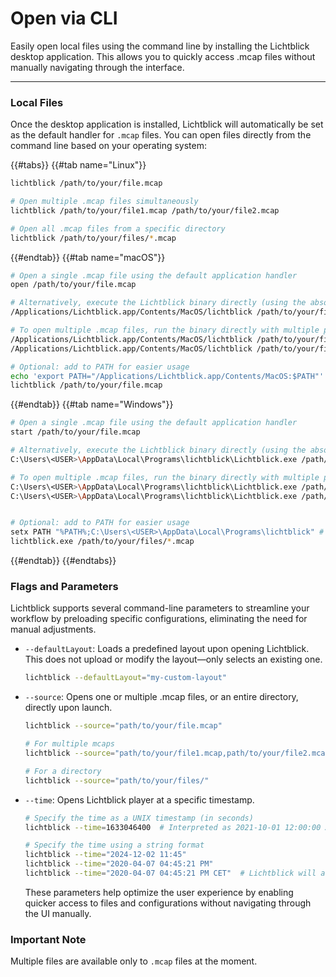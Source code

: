 # Open via CLI

Easily open local files using the command line by installing the Lichtblick desktop application. This allows you to quickly access .mcap files without manually navigating through the interface.

---

### Local Files

Once the desktop application is installed, Lichtblick will automatically be set as the default handler for `.mcap` files. You can open files directly from the command line based on your operating system:

{{#tabs}}
{{#tab name="Linux"}}

```sh
lichtblick /path/to/your/file.mcap

# Open multiple .mcap files simultaneously
lichtblick /path/to/your/file1.mcap /path/to/your/file2.mcap

# Open all .mcap files from a specific directory
lichtblick /path/to/your/files/*.mcap
```

{{#endtab}}
{{#tab name="macOS"}}

```sh
# Open a single .mcap file using the default application handler
open /path/to/your/file.mcap

# Alternatively, execute the Lichtblick binary directly (using the absolute path)
/Applications/Lichtblick.app/Contents/MacOS/lichtblick /path/to/your/file.mcap

# To open multiple .mcap files, run the binary directly with multiple paths or use a wildcard
/Applications/Lichtblick.app/Contents/MacOS/lichtblick /path/to/your/file1.mcap /path/to/your/file2.mcap
/Applications/Lichtblick.app/Contents/MacOS/lichtblick /path/to/your/files/*.mcap

# Optional: add to PATH for easier usage
echo 'export PATH="/Applications/Lichtblick.app/Contents/MacOS:$PATH"' >> ~/.zshrc && source ~/.zshrc
lichtblick /path/to/your/file.mcap
```

{{#endtab}}
{{#tab name="Windows"}}

```sh
# Open a single .mcap file using the default application handler
start /path/to/your/file.mcap

# Alternatively, execute the Lichtblick binary directly (using the absolute path)
C:\Users\<USER>\AppData\Local\Programs\lichtblick\Lichtblick.exe /path/to/your/file.mcap

# To open multiple .mcap files, run the binary directly with multiple paths or use a wildcard
C:\Users\<USER>\AppData\Local\Programs\lichtblick\Lichtblick.exe /path/to/your/file1.mcap /path/to/your/file2.mcap
C:\Users\<USER>\AppData\Local\Programs\lichtblick\Lichtblick.exe /path/to/your/files/*.mcap


# Optional: add to PATH for easier usage
setx PATH "%PATH%;C:\Users\<USER>\AppData\Local\Programs\lichtblick" # need to restart the terminal
lichtblick.exe /path/to/your/files/*.mcap
```

{{#endtab}}
{{#endtabs}}

### Flags and Parameters

Lichtblick supports several command-line parameters to streamline your workflow by preloading specific configurations, eliminating the need for manual adjustments.

- `--defaultLayout`: Loads a predefined layout upon opening Lichtblick. This does not upload or modify the layout—only selects an existing one.

  ```sh
  lichtblick --defaultLayout="my-custom-layout"
  ```

- `--source`: Opens one or multiple .mcap files, or an entire directory, directly upon launch.

  ```sh
  lichtblick --source="path/to/your/file.mcap"

  # For multiple mcaps
  lichtblick --source="path/to/your/file1.mcap,path/to/your/file2.mcap"

  # For a directory
  lichtblick --source="path/to/your/files/"
  ```

- `--time`: Opens Lichtblick player at a specific timestamp.

  ```sh
  # Specify the time as a UNIX timestamp (in seconds)
  lichtblick --time=1633046400  # Interpreted as 2021-10-01 12:00:00 AM UTC

  # Specify the time using a string format
  lichtblick --time="2024-12-02 11:45"
  lichtblick --time="2020-04-07 04:45:21 PM"
  lichtblick --time="2020-04-07 04:45:21 PM CET"  # Lichtblick will attempt to convert this to the timezone used in the MCAP file
  ```

  These parameters help optimize the user experience by enabling quicker access to files and configurations without navigating through the UI manually.

### Important Note

Multiple files are available only to `.mcap` files at the moment.
